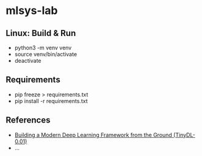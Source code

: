 # mlsys-lab

## Linux: Build & Run

- python3 -m venv venv
- source venv/bin/activate
- deactivate

## Requirements

- pip freeze > requirements.txt
- pip install -r requirements.txt

## References

- [Building a Modern Deep Learning Framework from the Ground (TinyDL-0.01)](https://www.alibabacloud.com/blog/building-a-modern-deep-learning-framework-from-the-ground-tinydl-0-01_601646)
- ...